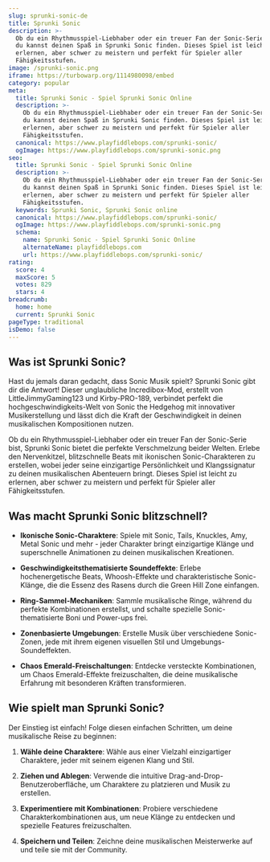 ```yaml
---
slug: sprunki-sonic-de
title: Sprunki Sonic
description: >-
  Ob du ein Rhythmusspiel-Liebhaber oder ein treuer Fan der Sonic-Serie bist,
  du kannst deinen Spaß in Sprunki Sonic finden. Dieses Spiel ist leicht zu
  erlernen, aber schwer zu meistern und perfekt für Spieler aller
  Fähigkeitsstufen.
image: /sprunki-sonic.png
iframe: https://turbowarp.org/1114980098/embed
category: popular
meta:
  title: Sprunki Sonic - Spiel Sprunki Sonic Online
  description: >-
    Ob du ein Rhythmusspiel-Liebhaber oder ein treuer Fan der Sonic-Serie bist,
    du kannst deinen Spaß in Sprunki Sonic finden. Dieses Spiel ist leicht zu
    erlernen, aber schwer zu meistern und perfekt für Spieler aller
    Fähigkeitsstufen.
  canonical: https://www.playfiddlebops.com/sprunki-sonic/
  ogImage: https://www.playfiddlebops.com/sprunki-sonic.png
seo:
  title: Sprunki Sonic - Spiel Sprunki Sonic Online
  description: >-
    Ob du ein Rhythmusspiel-Liebhaber oder ein treuer Fan der Sonic-Serie bist,
    du kannst deinen Spaß in Sprunki Sonic finden. Dieses Spiel ist leicht zu
    erlernen, aber schwer zu meistern und perfekt für Spieler aller
    Fähigkeitsstufen.
  keywords: Sprunki Sonic, Sprunki Sonic online
  canonical: https://www.playfiddlebops.com/sprunki-sonic/
  ogImage: https://www.playfiddlebops.com/sprunki-sonic.png
  schema:
    name: Sprunki Sonic - Spiel Sprunki Sonic Online
    alternateName: playfiddlebops.com
    url: https://www.playfiddlebops.com/sprunki-sonic/
rating:
  score: 4
  maxScore: 5
  votes: 829
  stars: 4
breadcrumb:
  home: home
  current: Sprunki Sonic
pageType: traditional
isDemo: false
---
```


## Was ist Sprunki Sonic?

Hast du jemals daran gedacht, dass Sonic Musik spielt? Sprunki Sonic gibt dir die Antwort! Dieser unglaubliche Incredibox-Mod, erstellt von LittleJimmyGaming123 und Kirby-PRO-189, verbindet perfekt die hochgeschwindigkeits-Welt von Sonic the Hedgehog mit innovativer Musikerstellung und lässt dich die Kraft der Geschwindigkeit in deinen musikalischen Kompositionen nutzen.

Ob du ein Rhythmusspiel-Liebhaber oder ein treuer Fan der Sonic-Serie bist, Sprunki Sonic bietet die perfekte Verschmelzung beider Welten. Erlebe den Nervenkitzel, blitzschnelle Beats mit ikonischen Sonic-Charakteren zu erstellen, wobei jeder seine einzigartige Persönlichkeit und Klangssignatur zu deinen musikalischen Abenteuern bringt. Dieses Spiel ist leicht zu erlernen, aber schwer zu meistern und perfekt für Spieler aller Fähigkeitsstufen.

## Was macht Sprunki Sonic blitzschnell?

- **Ikonische Sonic-Charaktere**: Spiele mit Sonic, Tails, Knuckles, Amy, Metal Sonic und mehr - jeder Charakter bringt einzigartige Klänge und superschnelle Animationen zu deinen musikalischen Kreationen.

- **Geschwindigkeitsthematisierte Soundeffekte**: Erlebe hochenergetische Beats, Whoosh-Effekte und charakteristische Sonic-Klänge, die die Essenz des Rasens durch die Green Hill Zone einfangen.

- **Ring-Sammel-Mechaniken**: Sammle musikalische Ringe, während du perfekte Kombinationen erstellst, und schalte spezielle Sonic-thematisierte Boni und Power-ups frei.

- **Zonenbasierte Umgebungen**: Erstelle Musik über verschiedene Sonic-Zonen, jede mit ihrem eigenen visuellen Stil und Umgebungs-Soundeffekten.

- **Chaos Emerald-Freischaltungen**: Entdecke versteckte Kombinationen, um Chaos Emerald-Effekte freizuschalten, die deine musikalische Erfahrung mit besonderen Kräften transformieren.

## Wie spielt man Sprunki Sonic?

Der Einstieg ist einfach! Folge diesen einfachen Schritten, um deine musikalische Reise zu beginnen:

1. **Wähle deine Charaktere**: Wähle aus einer Vielzahl einzigartiger Charaktere, jeder mit seinem eigenen Klang und Stil.

1. **Ziehen und Ablegen**: Verwende die intuitive Drag-and-Drop-Benutzeroberfläche, um Charaktere zu platzieren und Musik zu erstellen.

1. **Experimentiere mit Kombinationen**: Probiere verschiedene Charakterkombinationen aus, um neue Klänge zu entdecken und spezielle Features freizuschalten.

1. **Speichern und Teilen**: Zeichne deine musikalischen Meisterwerke auf und teile sie mit der Community.